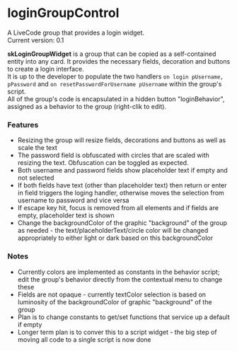 # loginGroupControl
A LiveCode group that provides a login widget.<br>
Current version: 0.1

**skLoginGroupWidget** is a group that can be copied as a self-contained entity into any card. It provides the necessary fields, decoration and buttons to create a login interface.<br>
It is up to the developer to populate the two handlers `on login pUsername, pPassword` and `on resetPasswordForUsername pUsername` within the group's script.<br>
All of the group's code is encapsulated in a hidden button "loginBehavior", assigned as a behavior to the group (right-clik to edit).


### Features
- Resizing the group will resize fields, decorations and buttons as well as scale the text
- The password field is obfuscated with circles that are scaled with resizing the text. Obfuscation can be toggled as expected.
- Both username and password fields show placeholder text if empty and not selected
- If both fields have text (other than placeholder text) then return or enter in field triggers the loging handler, otherwise moves the selection from username to password and vice versa
- If escape key hit, focus is removed from all elements and if fields are empty, placeholder text is shown
- Change the backgroundColor of the graphic "background" of the group as needed - the text/placeholderText/circle color will be changed appropriately to either light or dark based on this backgroundColor


### Notes
- Currently colors are implemented as constants in the behavior script; edit the group's behavior directly from the contextual menu to change these
- Fields are not opaque - currently textColor selection is based on luminosity of the backgroundColor of graphic "background" of the group
- Plan is to change constants to get/set functions that service up a default if empty
- Longer term plan is to conver this to a script widget - the big step of moving all code to a single script is now done
